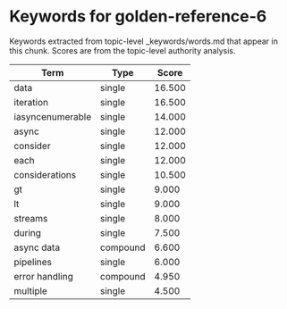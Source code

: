 # Keywords for golden-reference-6

Keywords extracted from topic-level _keywords/words.md that appear in this chunk.
Scores are from the topic-level authority analysis.

| Term | Type | Score |
|------|------|-------|
| data | single | 16.500 |
| iteration | single | 16.500 |
| iasyncenumerable | single | 14.000 |
| async | single | 12.000 |
| consider | single | 12.000 |
| each | single | 12.000 |
| considerations | single | 10.500 |
| gt | single | 9.000 |
| lt | single | 9.000 |
| streams | single | 8.000 |
| during | single | 7.500 |
| async data | compound | 6.600 |
| pipelines | single | 6.000 |
| error handling | compound | 4.950 |
| multiple | single | 4.500 |
